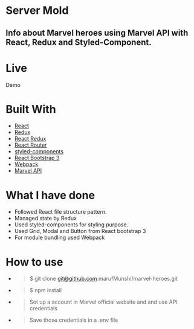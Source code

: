# Server Mold

## Info about Marvel heroes using Marvel API with React, Redux and Styled-Component.

# Live
Demo
# Built With

* [React](https://reactjs.org/)
* [Redux](https://redux.js.org/)
* [React Redux](https://github.com/reduxjs/react-redux)
* [React Router](https://github.com/ReactTraining/react-router)
* [styled-components](https://www.styled-components.com/)
* [React Bootstrap 3](https://react-bootstrap.github.io/)
* [Webpack](https://webpack.js.org/)
* [Marvel API](https://developer.marvel.com/)

# What I have done

* Followed React file structure pattern.
* Managed state by Redux
* Used styled-components for styling purpose.
* Used Grid, Modal and Button from React bootstrap 3
* For module bundling used Webpack

# How to use
* >$ git clone git@github.com:marufMunshi/marvel-heroes.git

* > $ npm install

* > Set up a account in Marvel official website and and use API credentials

* > Save those credentials in a .env file



